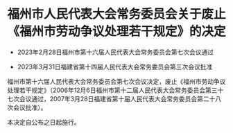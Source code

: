 # 福州市人民代表大会常务委员会关于废止《福州市劳动争议处理若干规定》的决定

- 2023年2月28日福州市第十六届人民代表大会常务委员会第七次会议通过

- 2023年3月31日福建省第十四届人民代表大会常务委员会第三次会议批准

<!-- INFO END -->

福州市第十六届人民代表大会常务委员会第七次会议决定，废止《福州市劳动争议处理若干规定》（2006年12月6日福州市第十二届人民代表大会常务委员会第三十七次会议通过，2007年3月28日福建省第十届人民代表大会常务委员会第二十八次会议批准）。

本决定自公布之日起施行。
